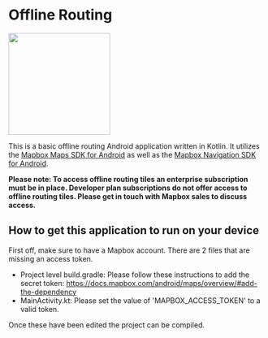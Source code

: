 # Offline Routing

<img src="https://github.com/moritzzzzz/offline_navigation/blob/master/lunchbox6.gif" width="200">

This is a basic offline routing Android application written in Kotlin. It utilizes the [Mapbox Maps SDK for Android](https://docs.mapbox.com/android/maps/overview/) as well as the [Mapbox Navigation SDK for Android](https://docs.mapbox.com/android/navigation/overview/).

**Please note: To access offline routing tiles an enterprise subscription must be in place. Developer plan subscriptions do not offer access to offline routing tiles. Please get in touch with Mapbox sales to discuss access.**

## How to get this application to run on your device

First off, make sure to have a Mapbox account. There are 2 files that are missing an access token.

 - Project level build.gradle: Please follow these instructions to add the secret token: https://docs.mapbox.com/android/maps/overview/#add-the-dependency
 - MainActivity.kt: Please set the value of 'MAPBOX_ACCESS_TOKEN' to a valid token.

Once these have been edited the project can be compiled.



